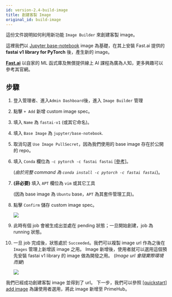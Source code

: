 ```yaml
---
id: version-2.4-build-image
title: 創建客製 Image
original_id: build-image
---
```


這份文件說明如何利用新功能 `Image Builder` 來創建客製 image。

這裡我們以 [Jupyter base-notebook](https://github.com/jupyter/docker-stacks/tree/master/base-notebook) image 為基礎，在其上安裝 Fast.ai 提供的  **fastai v1 library for PyTorch** 後，產生新的 image。  

**[Fast.ai](https://www.fast.ai/)** 以自家的 ML 函式庫及無償提供線上 AI 課程為廣為人知，更多興趣可以參考其官網。

## 步驟

1. 登入管理者、進入`Admin Dashboard`後，進入 `Image Builder` 管理

2. 點擊 `+ Add` 新增 custom image spec。

3. 填入 `Name` 為 `fastai-v1` (或其它命名)。

4. 填入 `Base Image` 為 `jupyter/base-notebook`.

5. 取消勾選 `Use Image PullSecret`，因為我們使用的 base image 存在於公開的 repo。

6. 填入 `Conda` 欄位為 `-c pytorch -c fastai fastai` [[參考]](https://docs.fast.ai/index.html#Installation-and-updating)。

    (*由於完整 command 為 `conda install -c pytorch -c fastai fastai`*)。

7. **(非必要)** 填入 `APT` 欄位為 `vim` 或其它工具
   
    (因為 base image 為 `Ubuntu` base，`APT` 為其套件管理工具)。

8.  點擊 `Confirm` 儲存 custom image spec。

    ![](assets/qs-img-build-spec.png)

9.  此時有個 job 會被生成出並處在 pending 狀態；一旦開始創建，job 為 running 狀態。

10. 一旦 job 完成後，狀態處於 `Succeeded`。我們可以複製 image url 作為之後在 `Images` 管理上新增該 image 之用。 Image 新增後，使用者就可以選用這個預先安裝 fastai v1 library 的 image 做為開發之用。 (*Image url 會隨實際環境而變*)

    ![](assets/qs-img-build.png)

我們已經成功創建客製 image 並得到了 url。 下一步，我們可以參照 [[quickstart] add image](add-image) 為讓使用者選用，將此 image 新增至 PrimeHub。
